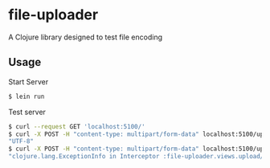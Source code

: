 # file-uploader

A Clojure library designed to test file encoding

## Usage

Start Server

```bash
$ lein run
```

Test server
```bash
$ curl --request GET 'localhost:5100/'
$ curl -X POST -H "content-type: multipart/form-data" localhost:5100/upload -F "file=@docs/test.txt"
"UTF-8"
$ curl -X POST -H "content-type: multipart/form-data" localhost:5100/upload -F "file=@docs/test.png"
"clojure.lang.ExceptionInfo in Interceptor :file-uploader.views.upload/upload - encoding not detected"
```

